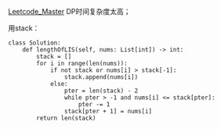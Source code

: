 [Leetcode_Master](https://github.com/hzang41981/leetcode-master/blob/master/problems/0300.%E6%9C%80%E9%95%BF%E4%B8%8A%E5%8D%87%E5%AD%90%E5%BA%8F%E5%88%97.md)
DP时间复杂度太高；

用stack：
```python3
class Solution:
    def lengthOfLIS(self, nums: List[int]) -> int:
        stack = []
        for i in range(len(nums)):
            if not stack or nums[i] > stack[-1]:
                stack.append(nums[i])
            else:
                pter = len(stack) - 2
                while pter > -1 and nums[i] <= stack[pter]:
                    pter -= 1
                stack[pter + 1] = nums[i]
        return len(stack)
```
